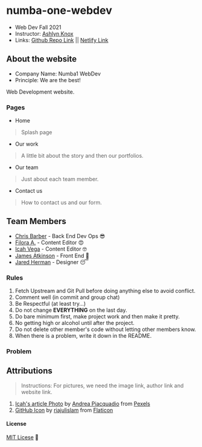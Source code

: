 # numba-one-webdev

- Web Dev Fall 2021
- Instructor: [Ashlyn Knox](https://github.com/lilyx13)
- Links: [Github Repo Link](https://github.com/Icahpv/numba-one-webdev.git) || [Netlify Link](https://numbaonewebdev.netlify.app)

## About the website

- Company Name: Numba1 WebDev
- Principle: We are the best!

Web Development website.

### Pages

- Home
> Splash page
- Our work
> A little bit about the story and then our portfolios.
- Our team
> Just about each team member.
- Contact us
> How to contact us and our form.

## Team Members

- [Chris Barber](https://github.com/13retonnian) - Back End Dev Ops :sunglasses:
- [Filora A.](https://github.com/aeoyu) - Content Editor :heart_eyes:
- [Icah Vega](https://github.com/Icahpv) - Content Editor :nerd_face:
- [James Atkinson](https://github.com/Archangel767) - Front End :cowboy_hat_face:
- [Jared Herman]() - Designer :sleeping:

### Rules

1. Fetch Upstream and Git Pull before doing anything else to avoid conflict.
2. Comment well (in commit and group chat)
3. Be Respectful (at least try...)
4. Do not change **EVERYTHING** on the last day.
5. Do bare minimum first, make project work and then make it pretty.
6. No getting high or alcohol until after the project.
7. Do not delete other member's code without letting other members know.
8. When there is a problem, write it down in the README.

### Problem




## Attributions
> Instructions: For pictures, we need the image link, author link and website link.

1. [Icah's article Photo](https://www.pexels.com/photo/woman-in-red-long-sleeve-shirt-sitting-on-chair-3783716/) by [Andrea Piacquadio](https://www.pexels.com/@olly) from [Pexels](https://www.pexels.com/)
2. [GitHub Icon](https://www.flaticon.com/premium-icon/github_3291695?term=github&page=1&position=1&page=1&position=1&related_id=3291695&origin=search) by [riajulislam](https://www.flaticon.com/authors/riajulislam) from [Flaticon](https://www.flaticon.com/)



#### License
[MIT Licese](License) :scroll: